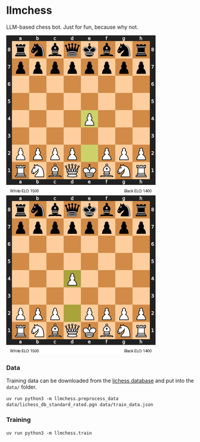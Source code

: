 # llmchess

LLM-based chess bot. Just for fun, because why not.


![img](boards/game1.gif) ![img](boards/queens-gambit.gif)


### Data

Training data can be downloaded from the [lichess database](https://database.lichess.org/) and put into the `data/` folder.

```
uv run python3 -m llmchess.preprocess_data data/lichess_db_standard_rated.pgn data/train_data.json
```

### Training

```
uv run python3 -m llmchess.train
```